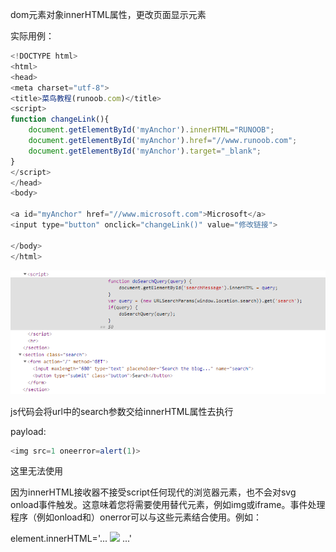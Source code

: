 dom元素对象innerHTML属性，更改页面显示元素



实际用例：

```javascript
<!DOCTYPE html>
<html>
<head>
<meta charset="utf-8">
<title>菜鸟教程(runoob.com)</title>
<script>
function changeLink(){
	document.getElementById('myAnchor').innerHTML="RUNOOB";
	document.getElementById('myAnchor').href="//www.runoob.com";
	document.getElementById('myAnchor').target="_blank";
}
</script>
</head>
<body>
 
<a id="myAnchor" href="//www.microsoft.com">Microsoft</a>
<input type="button" onclick="changeLink()" value="修改链接">
 
</body>
</html>
```



![](https://raw.githubusercontent.com/h1iba1/h1iba1.github.io/refs/heads/master/_posts/portswigger-labs/xss/images/5C71EC6BC4C040ECA6FD9169507A07CAclipboard.png)

js代码会将url中的search参数交给innerHTML属性去执行



payload:

```javascript
<img src=1 oneerror=alert(1)>
```

这里无法使用<script>alert(1)</script>

因为innerHTML接收器不接受script任何现代的浏览器元素，也不会对svg onload事件触发。这意味着您将需要使用替代元素，例如img或iframe。事件处理程序（例如onload和）onerror可以与这些元素结合使用。例如：

element.innerHTML='... <img src=1 onerror=alert(document.domain)> ...'